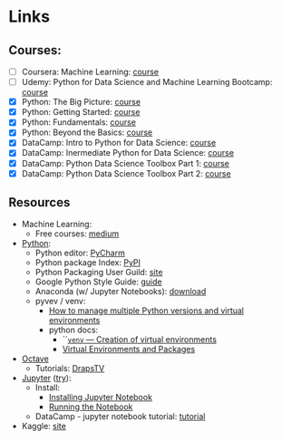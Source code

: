 # Links

## Courses:

* [ ] Coursera: Machine Learning: [course](https://www.coursera.org/learn/machine-learning/home/welcome)
* [ ] Udemy: Python for Data Science and Machine Learning Bootcamp: [course](https://www.udemy.com/python-for-data-science-and-machine-learning-bootcamp)
* [x] Python: The Big Picture: [course](https://app.pluralsight.com/library/courses/python-big-picture)
* [x] Python: Getting Started: [course](https://app.pluralsight.com/library/courses/python-getting-started/table-of-contents)
* [x] Python: Fundamentals: [course](https://app.pluralsight.com/library/courses/python-fundamentals/table-of-contents)
* [x] Python: Beyond the Basics: [course](https://app.pluralsight.com/library/courses/python-beyond-basics/table-of-contents)
* [x] DataCamp: Intro to Python for Data Science: [course](https://campus.datacamp.com/courses/intro-to-python-for-data-science)
* [x] DataCamp: Inermediate Python for Data Science: [course](https://campus.datacamp.com/courses/intermediate-python-for-data-science)
* [x] DataCamp: Python Data Science Toolbox Part 1: [course](https://campus.datacamp.com/courses/python-data-science-toolbox-part-1)
* [x] DataCamp: Python Data Science Toolbox Part 2: [course](https://campus.datacamp.com/courses/python-data-science-toolbox-part-2)

## Resources

* Machine Learning:
  * Free courses: [medium](https://medium.freecodecamp.org/every-single-machine-learning-course-on-the-internet-ranked-by-your-reviews-3c4a7b8026c0)
* [Python](https://www.python.org/):
  * Python editor: [PyCharm](https://www.jetbrains.com/pycharm/)
  * Python package Index: [PyPI](https://pypi.org/)
  * Python Packaging User Guild: [site](https://packaging.python.org/)
  * Google Python Style Guide: [guide](https://github.com/google/styleguide/blob/gh-pages/pyguide.md)
  * Anaconda \(w/ Jupyter Notebooks\): [download](https://www.anaconda.com/download/)
  * pyvev / venv:
    * [How to manage multiple Python versions and virtual environments](https://medium.freecodecamp.org/manage-multiple-python-versions-and-virtual-environments-venv-pyenv-pyvenv-a29fb00c296f)
    * python docs:
      * \`\`[`venv` — Creation of virtual environments](https://docs.python.org/3/library/venv.html#module-venv)
      * [Virtual Environments and Packages](https://docs.python.org/3/tutorial/venv.html#virtual-environments-and-packages)
* [Octave](https://www.gnu.org/software/octave/)
  * Tutorials: [DrapsTV](https://www.youtube.com/watch?v=X0xLTKRWPgo&list=PL1A2CSdiySGJ6oZe6XB-TTCFuHc5Fs1PO)
* [Jupyter](http://jupyter.org/) \([try](http://jupyter.org/try)\):
  * Install: 
    * [Installing Jupyter Notebook](https://jupyter.readthedocs.io/en/latest/install.html)
    * [Running the Notebook](https://jupyter.readthedocs.io/en/latest/running.html#running)
  * DataCamp - jupyter notebook tutorial: [tutorial](https://www.datacamp.com/community/tutorials/tutorial-jupyter-notebook)
* Kaggle: [site](https://www.kaggle.com/)

